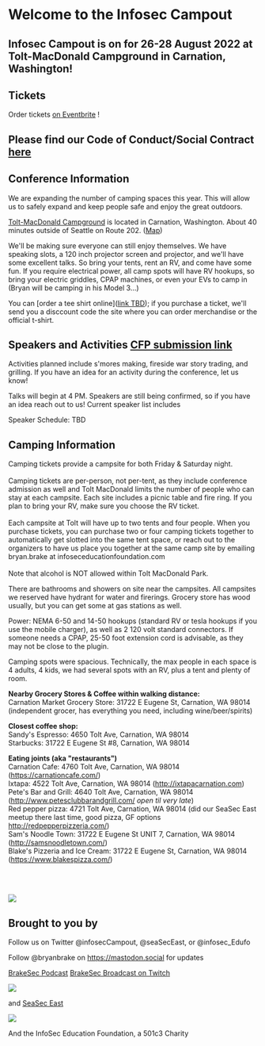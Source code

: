 # Welcome to the Infosec Campout 



## Infosec Campout is on for 26-28 August 2022 at Tolt-MacDonald Campground in Carnation, Washington!<br />

## Tickets 
Order tickets [on Eventbrite](https://www.eventbrite.com/e/infosec-campout-2022-tickets-169734260743) !

## Please find our Code of Conduct/Social Contract [here](Social_contract.md)

## Conference Information
 
We are expanding the number of camping spaces this year. This will allow us to safely expand and keep people safe and enjoy the great outdoors.<br />

[Tolt-MacDonald Campground](https://kingcounty.gov/services/parks-recreation/parks/parks-and-natural-lands/popular-parks/toltmacdonald.aspx) is located in Carnation, Washington. About 40 minutes outside of Seattle on Route 202. ([Map](https://goo.gl/maps/7y4gaSK1Yutncqcu7))<br />

We'll be making sure everyone can still enjoy themselves. We have speaking slots, a 120 inch projector screen and projector, and we'll have some excellent talks. So bring your tents, rent an RV, and come have some fun. If you require electrical power, all camp spots will have RV hookups, so bring your electric griddles, CPAP machines, or even your EVs to camp in (Bryan will be camping in his Model 3...) <br />

You can [order a tee shirt online]([link TBD](https://infoseccampout.square.site/)); if you purchase a ticket, we'll send you a disccount code the site where you can order merchandise or the official t-shirt.<br />

## Speakers and Activities  [CFP submission link](https://forms.gle/hS8CoPMjQ3SEbj5j6)
Activities planned include s'mores making, fireside war story trading, and grilling. If you have an idea for an activity during the conference, let us know!<br />

Talks will begin at 4 PM. Speakers are still being confirmed, so if you have an idea reach out to us! Current speaker list includes<br />

Speaker Schedule: TBD



## Camping Information
Camping tickets provide a campsite for both Friday & Saturday night.<br />
<br />
Camping tickets are per-person, not per-tent, as they include conference admission as well and Tolt MacDonald limits the number of people who can stay at each campsite.  Each site includes a picnic table and fire ring. If you plan to bring your RV, make sure you choose the RV ticket.<br />
<br />
Each campsite at Tolt will have up to two tents and four people. When you purchase tickets, you can purchase two or four camping tickets together to automatically get slotted into the same tent space, or reach out to the organizers to have us place you together at the same camp site by emailing bryan.brake at infoseceducationfoundation.com <br />
<br />
Note that alcohol is NOT allowed within Tolt MacDonald Park. <br />

There are bathrooms and showers on site near the campsites.  All campsites we reserved have hydrant for water and firerings. Grocery store has wood usually, but you can get some at gas stations as well.   <br />

Power: NEMA 6-50 and 14-50 hookups (standard RV or tesla hookups if you use the mobile charger), as well as 2 120 volt standard connectors. If someone needs a CPAP, 25-50 foot extension cord is advisable, as they may not be close to the plugin.  <br />

Camping spots were spacious. Technically, the max people in each space is 4 adults, 4 kids, we had several spots with an RV, plus a tent and plenty of room. <br />

**Nearby Grocery Stores & Coffee within walking distance:** <br />
Carnation Market Grocery Store:    31722 E Eugene St, Carnation, WA 98014 (independent grocer, has everything you need, including wine/beer/spirits) <br />

**Closest coffee shop:** <br />
Sandy's Espresso: 4650 Tolt Ave, Carnation, WA 98014 <br />
Starbucks: 31722 E Eugene St #8, Carnation, WA 98014 <br />

**Eating joints (aka "restaurants")** <br />
Carnation Cafe: 4760 Tolt Ave, Carnation, WA 98014 (https://carnationcafe.com/) <br />
Ixtapa: 4522 Tolt Ave, Carnation, WA 98014 (http://ixtapacarnation.com) <br />
Pete's Bar and Grill: 4640 Tolt Ave, Carnation, WA 98014 (http://www.petesclubbarandgrill.com/  *open til very late*) <br />
Red pepper pizza: 4721 Tolt Ave, Carnation, WA 98014 (did our SeaSec East meetup there last time, good pizza, GF options http://redpepperpizzeria.com/) <br />
Sam's Noodle Town: 31722 E Eugene St UNIT 7, Carnation, WA 98014 (http://samsnoodletown.com/) <br />
Blake's Pizzeria and Ice Cream: 31722 E Eugene St, Carnation, WA 98014 (https://www.blakespizza.com/) <br />

 <br />
 <br />


![](https://infoseccampout.com/campmap.png)

## Brought to you by

Follow us on Twitter @infosecCampout, @seaSecEast, or @infosec_Edufo

Follow @bryanbrake on https://mastodon.social for updates 

[BrakeSec Podcast](https://www.brakeingsecurity.com/)
[BrakeSec Broadcast on Twitch](https://twitch.tv/brakesec)

![](https://infoseccampout.com/BRAKEING-LOGO-01-small.png)


and [SeaSec East](https://www.meetup.com/SEASec-East)


![](https://infoseccampout.com/SeaSecEast.png)

And the InfoSec Education Foundation, a 501c3 Charity


    
